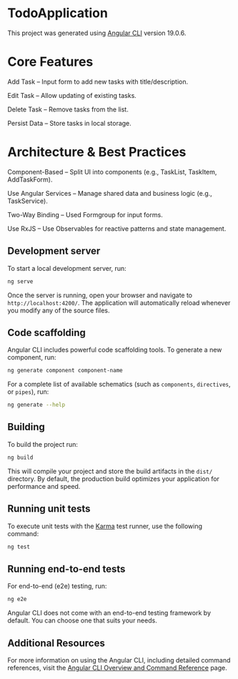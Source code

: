 # TodoApplication

This project was generated using [Angular CLI](https://github.com/angular/angular-cli) version 19.0.6.

# Core Features

Add Task – Input form to add new tasks with title/description.

Edit Task – Allow updating of existing tasks.

Delete Task – Remove tasks from the list.

<!-- Mark as Complete/Incomplete – Checkbox or toggle for task status. -->

Persist Data – Store tasks in local storage.

# Architecture & Best Practices

Component-Based – Split UI into components (e.g., TaskList, TaskItem, AddTaskForm).

Use Angular Services – Manage shared data and business logic (e.g., TaskService).

Two-Way Binding – Used Formgroup for input forms.

Use RxJS – Use Observables for reactive patterns and state management.


## Development server

To start a local development server, run:

```bash
ng serve
```

Once the server is running, open your browser and navigate to `http://localhost:4200/`. The application will automatically reload whenever you modify any of the source files.

## Code scaffolding

Angular CLI includes powerful code scaffolding tools. To generate a new component, run:

```bash
ng generate component component-name
```

For a complete list of available schematics (such as `components`, `directives`, or `pipes`), run:

```bash
ng generate --help
```

## Building

To build the project run:

```bash
ng build
```

This will compile your project and store the build artifacts in the `dist/` directory. By default, the production build optimizes your application for performance and speed.

## Running unit tests

To execute unit tests with the [Karma](https://karma-runner.github.io) test runner, use the following command:

```bash
ng test
```

## Running end-to-end tests

For end-to-end (e2e) testing, run:

```bash
ng e2e
```

Angular CLI does not come with an end-to-end testing framework by default. You can choose one that suits your needs.

## Additional Resources

For more information on using the Angular CLI, including detailed command references, visit the [Angular CLI Overview and Command Reference](https://angular.dev/tools/cli) page.